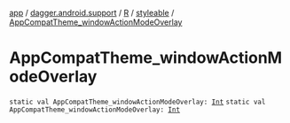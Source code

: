 [app](../../../index.md) / [dagger.android.support](../../index.md) / [R](../index.md) / [styleable](index.md) / [AppCompatTheme_windowActionModeOverlay](./-app-compat-theme_window-action-mode-overlay.md)

# AppCompatTheme_windowActionModeOverlay

`static val AppCompatTheme_windowActionModeOverlay: `[`Int`](https://kotlinlang.org/api/latest/jvm/stdlib/kotlin/-int/index.html)
`static val AppCompatTheme_windowActionModeOverlay: `[`Int`](https://kotlinlang.org/api/latest/jvm/stdlib/kotlin/-int/index.html)